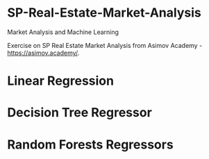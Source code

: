 # SP-Real-Estate-Market-Analysis
 Market Analysis and Machine Learning
 
Exercise on SP Real Estate Market Analysis from Asimov Academy - https://asimov.academy/.

# Linear Regression
# Decision Tree Regressor
# Random Forests Regressors

